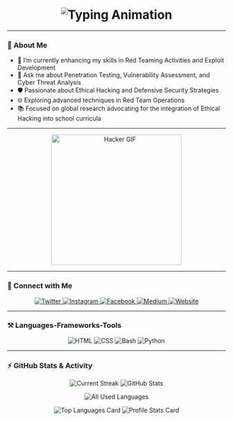 <h1 align="center">
  <img src="https://readme-typing-svg.herokuapp.com?font=Righteous&size=35&center=true&vCenter=true&width=600&height=70&duration=4000&color=00FF00&lines=👋+Welcome+I'm+Saconyfx;💻+Penetration+Tester;🛠️+Frontend+Backend+Enthusiast;🌍+Navigating+the+Depths+of+Cybersecurity" alt="Typing Animation" />
</h1>

---

### 👋 About Me
- 🌱 I’m currently enhancing my skills in Red Teaming Activities and Exploit Development
- 🔎 Ask me about Penetration Testing, Vulnerability Assessment, and Cyber Threat Analysis
- 🛡️ Passionate about Ethical Hacking and Defensive Security Strategies
- 🌐 Exploring advanced techniques in Red Team Operations
- 📚 Focused on global research advocating for the integration of Ethical Hacking into school curricula


---

<p align="center">
  <img src="https://www.icegif.com/wp-content/uploads/2022/01/icegif-179.gif" alt="Hacker GIF" width="300" />
</p>

---

### 🔗 Connect with Me
<p align="center">
  <a href="https://twitter.com/yourusername" target="_blank">
    <img src="https://img.shields.io/badge/Twitter-skyblue?logo=twitter&style=for-the-badge" alt="Twitter" />
  </a>
  <a href="https://instagram.com/yourusername" target="_blank">
    <img src="https://img.shields.io/badge/Instagram-E4405F?logo=instagram&style=for-the-badge" alt="Instagram" />
  </a>
  <a href="https://facebook.com/yourusername" target="_blank">
    <img src="https://img.shields.io/badge/Facebook-1877F2?logo=facebook&style=for-the-badge" alt="Facebook" />
  </a>
  <a href="https://medium.com/@yourusername" target="_blank">
    <img src="https://img.shields.io/badge/Medium-12100E?logo=medium&style=for-the-badge" alt="Medium" />
  </a>
  <a href="https://yourwebsite.com" target="_blank">
    <img src="https://img.shields.io/badge/Website-000000?logo=About.me&style=for-the-badge" alt="Website" />
  </a>
</p>

---

### ⚒️ Languages-Frameworks-Tools
<p align="center">
  <img src="https://img.shields.io/badge/HTML-E34F26?style=for-the-badge&logo=html5&logoColor=white" alt="HTML" />
  <img src="https://img.shields.io/badge/CSS-1572B6?style=for-the-badge&logo=css3&logoColor=white" alt="CSS" />
  <img src="https://img.shields.io/badge/Bash-4EAA25?style=for-the-badge&logo=gnu-bash&logoColor=white" alt="Bash" />
  <img src="https://img.shields.io/badge/Python-3776AB?style=for-the-badge&logo=python&logoColor=white" alt="Python" />
</p>

---

### ⚡ GitHub Stats & Activity
<p align="center">
  <!-- GitHub Streak -->
  <img src="https://github-readme-streak-stats.herokuapp.com/?user=Saconyfx&theme=radical" alt="Current Streak" />
  
  <!-- GitHub Stats -->
  <img src="https://github-readme-stats.vercel.app/api?username=Saconyfx&show_icons=true&theme=radical" alt="GitHub Stats" />
</p>

<p align="center">
  <!-- Top Languages Based on All Repos -->
  <img src="https://github-readme-stats.vercel.app/api/top-langs/?username=Saconyfx&layout=compact&langs_count=100&theme=radical" alt="All Used Languages" />
</p>

<p align="center">
  <!-- Languages Per Repository -->
  <img src="https://github-profile-summary-cards.vercel.app/api/cards/repos-per-language?username=Saconyfx&theme=radical" alt="Top Languages Card" />
  
  <!-- Overall Profile Stats -->
  <img src="https://github-profile-summary-cards.vercel.app/api/cards/stats?username=Saconyfx&theme=radical" alt="Profile Stats Card" />
</p>



